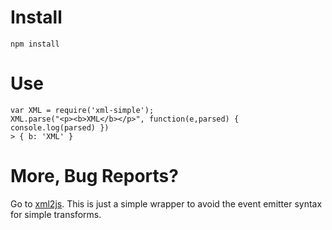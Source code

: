 # Install

    npm install

# Use

    var XML = require('xml-simple');
    XML.parse("<p><b>XML</b></p>", function(e,parsed) { console.log(parsed) })
    > { b: 'XML' }

# More, Bug Reports?

Go to [xml2js][1]. This is just a simple wrapper to avoid the event emitter syntax for simple transforms.

[1]: https://github.com/Leonidas-from-XIV/node-xml2js